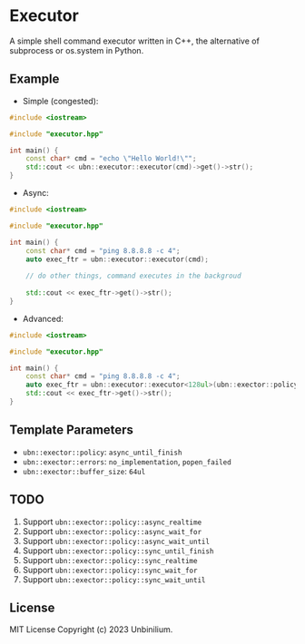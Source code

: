 # Executor

A simple shell command executor written in C++, the alternative of subprocess or os.system in Python.


## Example

- Simple (congested):

```cpp
#include <iostream>

#include "executor.hpp"

int main() {
    const char* cmd = "echo \"Hello World!\"";
    std::cout << ubn::executor::executor(cmd)->get()->str();
}
```

- Async:

```cpp
#include <iostream>

#include "executor.hpp"

int main() {
    const char* cmd = "ping 8.8.8.8 -c 4";
    auto exec_ftr = ubn::executor::executor(cmd);
    
    // do other things, command executes in the backgroud
    
    std::cout << exec_ftr->get()->str();
}
```

- Advanced:

```cpp
#include <iostream>

#include "executor.hpp"

int main() {
    const char* cmd = "ping 8.8.8.8 -c 4";
    auto exec_ftr = ubn::executor::executor<128ul>(ubn::exector::policy::async_until_finish, cmd);   
    std::cout << exec_ftr->get()->str();
}
```


## Template Parameters

- `ubn::exector::policy`: `async_until_finish`
- `ubn::exector::errors`: `no_implementation`, `popen_failed`
- `ubn::exector::buffer_size`: `64ul`


## TODO

1. Support `ubn::exector::policy::async_realtime`
2. Support `ubn::exector::policy::async_wait_for`
3. Support `ubn::exector::policy::async_wait_until`
4. Support `ubn::exector::policy::sync_until_finish`
5. Support `ubn::exector::policy::sync_realtime`
6. Support `ubn::exector::policy::sync_wait_for`
7. Support `ubn::exector::policy::sync_wait_until`


## License

MIT License Copyright (c) 2023 Unbinilium.
